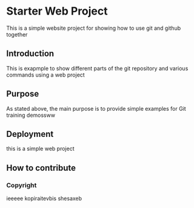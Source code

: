 # Starter Web Project

This is a simple website project for
showing how to use git and github together

## Introduction

This is exapmple to show different parts 
of the git repository and various commands
using a web project

## Purpose

As stated above, the main purpose is to
provide simple examples for Git training demossww

## Deployment

this is a simple web project

## How to contribute

### Copyright

ieeeee kopiraitevbis shesaxeb